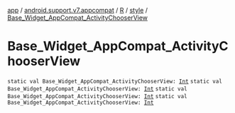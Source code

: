[app](../../../index.md) / [android.support.v7.appcompat](../../index.md) / [R](../index.md) / [style](index.md) / [Base_Widget_AppCompat_ActivityChooserView](.)

# Base_Widget_AppCompat_ActivityChooserView

`static val Base_Widget_AppCompat_ActivityChooserView: `[`Int`](https://kotlinlang.org/api/latest/jvm/stdlib/kotlin/-int/index.html)
`static val Base_Widget_AppCompat_ActivityChooserView: `[`Int`](https://kotlinlang.org/api/latest/jvm/stdlib/kotlin/-int/index.html)
`static val Base_Widget_AppCompat_ActivityChooserView: `[`Int`](https://kotlinlang.org/api/latest/jvm/stdlib/kotlin/-int/index.html)
`static val Base_Widget_AppCompat_ActivityChooserView: `[`Int`](https://kotlinlang.org/api/latest/jvm/stdlib/kotlin/-int/index.html)